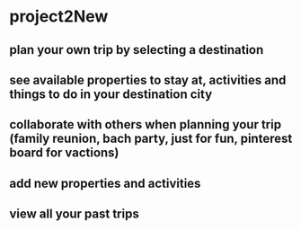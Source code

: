 # project2New


## plan your own trip by selecting a destination 
## see available properties to stay at, activities and things to do in your destination city
## collaborate with others when planning your trip (family reunion, bach party, just for fun, pinterest board for vactions)
## add new properties and activities 
## view all your past trips